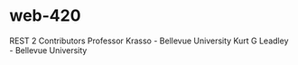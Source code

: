 # web-420
REST
2 Contributors
Professor Krasso - Bellevue University
Kurt G Leadley - Bellevue University
